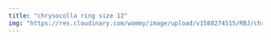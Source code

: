 ```yaml
---
title: "chrysocolla ring size 12"
img: "https://res.cloudinary.com/wommy/image/upload/v1588274515/RBJ/chrysocolla/25_ndr7qa.jpg"
---
```

